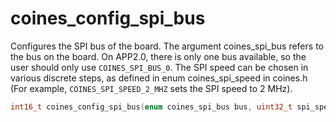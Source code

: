 # coines_config_spi_bus
Configures the SPI bus of the board.
The argument coines_spi_bus refers to the bus on the board.
On APP2.0, there is only one bus available, so the user should only use `COINES_SPI_BUS_0`.
The SPI speed can be chosen in various discrete steps, as defined in enum coines_spi_speed in coines.h
(For example, `COINES_SPI_SPEED_2_MHZ` sets the SPI speed to 2 MHz).

```C
int16_t coines_config_spi_bus(enum coines_spi_bus bus, uint32_t spi_speed, enum coines_spi_mode spi_mode);
```